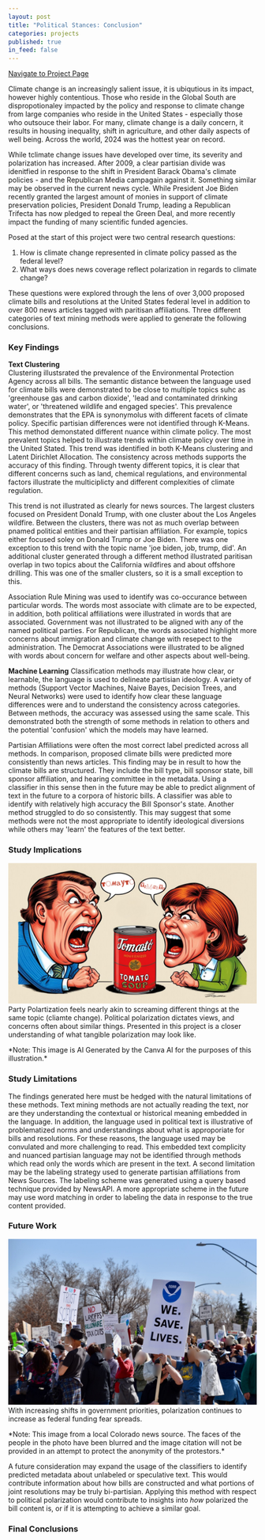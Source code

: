 ```yaml
---
layout: post
title: "Political Stances: Conclusion"
categories: projects
published: true
in_feed: false
---
```

 <section>
    <div class="row">
        <div class="col-6 col-12-small">
            <ul class="actions" style="display: flex; gap: 10px; list-style: none; padding: 0;">
                <li><a href="https://nataliermcastro.github.io/projects/2025/01/14/political-stances.html" class="button fit small">Navigate to Project Page</a></li>
            </ul>
        </div>
    </div> 
</section> 

Climate change is an increasingly salient issue, it is ubiqutious in its impact, however highly contentious. Those who reside in the Global South are dispropotionaley impacted by the policy and response to climate change from large companies who reside in the United States - especially those who outsouce their labor. For many, climate change is a daily concern, it results in housing inequality, shift in agriculture, and other daily aspects of well being. Across the world, 2024 was the hottest year on record. 

While tclimate change issues have developed over time, its severity and polarization has increased. After 2009, a clear partisian divide was idenitfied in response to the shift in President Barack Obama's climate policies - and the Republican Media campagain against it. Something similar may be observed in the current news cycle. While President Joe Biden recently granted the largest amount of monies in support of climate preservation policies, President Donald Trump, leading a Republican Trifecta has now pledged to repeal the Green Deal, and more recently impact the funding of many scientific funded agencies.

Posed at the start of this project were two central research questions:
1. How is climate change represented in climate policy passed as the federal level?
2. What ways does news coverage reflect polarization in regards to climate change?

These questions were explored through the lens of over 3,000 proposed climate bills and resolutions at the United States federal level in addition to over 800 news articles tagged with paritisan affiliations. Three different categories of text mining methods were applied to generate the following conclusions. 

### Key Findings

**Text Clustering**  
Clustering illustsrated the prevalence of the Environmental Protection Agency across all bills. The semantic distance between the language used for climate bills were demonstrated to be close to multiple topics suhc as 'greenhouse gas and carbon dioxide', 'lead and contaminated drinking water', or 'threatened wildlife and engaged species'. This prevalence demonstrates that the EPA is synonymolus with different facets of climate policy. Specific partisian differences were not identified through K-Means. This method demonstated different nuance within climate policy. The most prevalent topics helped to illustrate trends within climate policy over time in the United Stated. This trend was identified in both K-Means clustering and Latent Dirichlet Allocation. The consistency across methods supports the accuracy of this finding. Through twenty different topics, it is clear that different concerns such as land, chemical regulations, and environmental factors illustrate the multiciplicty and different complexities of climate regulation. 

This trend is not illustrated as clearly for news sources. The largest clusters focused on President Donald Trump, with one cluster about the Los Angeles wildfire. Between the clusters, there was not as much overlap  between pnamed political entities and their partisian affiliation. For example, topics either focused soley on Donald Trump or Joe Biden. There was one exception to this trend with the topic name 'joe biden, job, trump, did'. An additional cluster generated through a different method illustrated paritisan overlap in two topics about the California wildfires and about offshore drilling. This was one of the smaller clusters, so it is a small exception to this. 

Association Rule Mining was used to identify was co-occurance between particular words. The words most associate with climate are to be expected, in addition, both political affiliations were illustrated in words that are associated. Government was not illustrated to be aligned with any of the named political parties. For Republican, the words associated highlight more concerns about immigration and climate change with resepect to the administration. The Democrat Associations were illustrated to be aligned with words about concern for welfare and other aspects about well-being.

**Machine Learning**
Classification methods may illustrate how clear, or learnable, the language is used to delineate partisian ideology. A variety of methods (Support Vector Machines, Naive Bayes, Decision Trees, and Neural Networks) were used to identify how clear these language differences were and to understand the consistency across categories. Between methods, the accuracy was assessed using the same scale. This demonstrated both the strength of some methods in relation to others and the potential 'confusion' which the models may have learned.

Partisian Affiliations were often the most correct label predicted across all methods. In comparison, proposed climate bills were predicted more consistently than news articles. This finding may be in result to how the climate bills are structured. They include the bill type, bill sponsor state, bill sponsor affiliation, and hearing committee in the metadata. Using a classifier in this sense then in the future may be able to predict alignment of text in the future to a corpora of historic bills. A classifier was able to identify with relatively high accuracy the Bill Sponsor's state. Another method struggled to do so consistently. This may suggest that some methods were not the most appropriate to identify ideological diversions while others may 'learn' the features of the text better. 



### Study Implications
<section>
		<p><span class="image right"><img src="/assets/images/TOMAYTO.png" alt="Two people in characicture drawings yelling at a can of tomato soup. One has the pronunciation 'tomayto' the other 'tomahto'."  /></span> Party Polartization feels nearly akin to screaming different things at the same topic (cliamte change). Political polarization dictates views, and concerns often about similar things. Presented in this project is a closer understanding of what tangible polarization may look like. </p>
	</section>
*Note: This image is AI Generated by the Canva AI for the purposes of this illustration.*


### Study Limitations


The findings generated here must be hedged with the natural limitations of these methods. Text mining methods are not actually reading the text, nor are they understanding the contextual or historical meaning embedded in the language. In addition, the language used in political text is illustrative of problematized norms and understandings about what is approporiate for bills and resolutions. For these reasons, the language used may be convulated and more challenging to read. This embedded text complicity and nuanced partisian language may not be identified through methods which read only the words which are present in the text. A second limitation may be the labeling strategy used to generate partisian affiliations from News Sources. The labeling scheme was generated using a query based technique provided by NewsAPI. A more appropriate scheme in the future may use word matching in order to labeling the data in response to the true content provided. 

### Future Work
<section>
		<p><span class="image fit"><img src="/assets/images/climate-protest.jpg" alt="People holding up protest signs. One has a large print of the NOAA logo and says 'we save lives'."  /></span> With increasing shifts in government priorities, polarization continues to increase as federal funding fear spreads.</p>
	</section>
*Note: This image from a local Colorado news source. The faces of the people in the photo have been blurred and the image citation will not be provided in an attempt to protect the anonymity of the protestors.*

A future consideration may expand the usage of the classifiers to identify predicted metadata about unlabeled or speculative text. This would contribute information about how bills are constructed and what portions of joint resolutions may be truly bi-partisian. Applying this method with respect to political polarization would contribute to insights into *how* polarized the bill content is, or if it is attempting to achieve a similar goal.

### Final Conclusions
